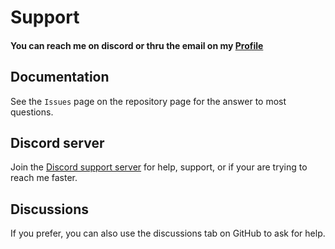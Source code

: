 # Support

#### You can reach me on discord or thru the email on my [Profile](https://github.com/sleepyico)

## Documentation

See the `Issues` page on the repository page for the answer to most questions.

## Discord server

Join the [Discord support server](https://discord.gg/EXHhWpb5ps) for help, support, or if your are trying to reach me faster.

## Discussions

If you prefer, you can also use the discussions tab on GitHub to ask for help.
